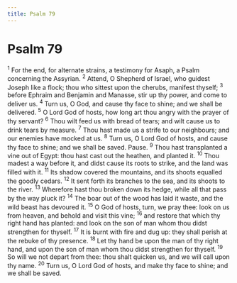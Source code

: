 ```yaml
---
title: Psalm 79
---
```

# Psalm 79

<sup>1</sup> For the end, for alternate strains, a testimony for Asaph, a Psalm concerning the Assyrian. <sup>2</sup> Attend, O Shepherd of Israel, who guidest Joseph like a flock; thou who sittest upon the cherubs, manifest thyself; <sup>3</sup> before Ephraim and Benjamin and Manasse, stir up thy power, and come to deliver us. <sup>4</sup> Turn us, O God, and cause thy face to shine; and we shall be delivered. <sup>5</sup> O Lord God of hosts, how long art thou angry with the prayer of thy servant? <sup>6</sup> Thou wilt feed us with bread of tears; and wilt cause us to drink tears by measure. <sup>7</sup> Thou hast made us a strife to our neighbours; and our enemies have mocked at us. <sup>8</sup> Turn us, O Lord God of hosts, and cause thy face to shine; and we shall be saved. Pause. <sup>9</sup> Thou hast transplanted a vine out of Egypt: thou hast cast out the heathen, and planted it. <sup>10</sup> Thou madest a way before it, and didst cause its roots to strike, and the land was filled with it. <sup>11</sup> Its shadow covered the mountains, and its shoots equalled the goodly cedars. <sup>12</sup> It sent forth its branches to the sea, and its shoots to the river. <sup>13</sup> Wherefore hast thou broken down its hedge, while all that pass by the way pluck it? <sup>14</sup> The boar out of the wood has laid it waste, and the wild beast has devoured it. <sup>15</sup> O God of hosts, turn, we pray thee: look on us from heaven, and behold and visit this vine; <sup>16</sup> and restore that which thy right hand has planted: and look on the son of man whom thou didst strengthen for thyself. <sup>17</sup> It is burnt with fire and dug up: they shall perish at the rebuke of thy presence. <sup>18</sup> Let thy hand be upon the man of thy right hand, and upon the son of man whom thou didst strengthen for thyself. <sup>19</sup> So will we not depart from thee: thou shalt quicken us, and we will call upon thy name. <sup>20</sup> Turn us, O Lord God of hosts, and make thy face to shine; and we shall be saved. 
